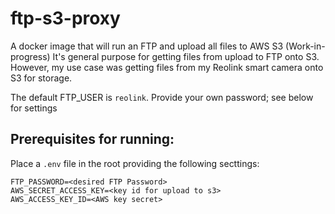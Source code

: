 # ftp-s3-proxy
A docker image that will run an FTP and upload all files to AWS S3 (Work-in-progress)
It's general purpose for getting files from upload to FTP onto S3. However, my use case was getting files from my Reolink smart camera onto S3 for storage.

The default FTP_USER is `reolink`. Provide your own password; see below for settings
## Prerequisites for running:
Place a `.env` file in the root providing the following secttings:

```
FTP_PASSWORD=<desired FTP Password>
AWS_SECRET_ACCESS_KEY=<key id for upload to s3>
AWS_ACCESS_KEY_ID=<AWS key secret>
```